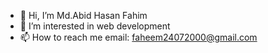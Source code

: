 - 👋 Hi, I’m Md.Abid Hasan Fahim
- 👀 I’m interested in web development
- 📫 How to reach me email: faheem24072000@gmail.com


<!---
Faheem2407/Faheem2407 is a ✨ special ✨ repository because its `README.md` (this file) appears on your GitHub profile.
You can click the Preview link to take a look at your changes.
--->
